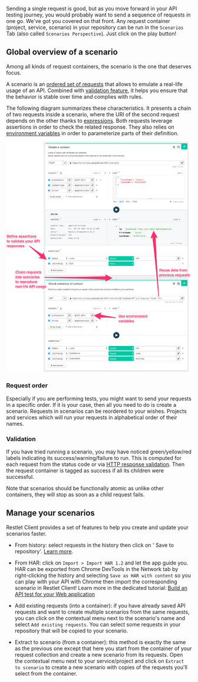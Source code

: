 Sending a single request is good, but as you move forward in your API testing journey, you would probably want to send a sequence of requests in one go. We've got you covered on that front.
Any request container (project, service, scenario) in your repository can be run in the `Scenarios` Tab (also called `Scenarios Perspective`). Just click on the play button!


<a class="anchor" name="global-overview-of-a-scenario"></a>
## Global overview of a scenario
 
Among all kinds of request containers, the scenario is the one that deserves focus. 

A scenario is an [ordered set of requests](#request-order) that allows to emulate a real-life usage of an API.
Combined with [validation feature](validate-http-responses), it helps you ensure that the behavior is stable over time and complies with rules.

The following diagram summarizes these characteristics. It presents a chain of two requests inside a scenario, where the URI of the second request depends on the other thanks to [expressions](./make-your-requests-and-assertions-dynamic/expressions).
Both requests leverage assertions in order to check the related response. They also relies on [environment variables](./make-your-requests-and-assertions-dynamic/environments) in order to parameterize parts of their definition. 

<!-- IN SCREENSHOT: REQUEST_EDITOR | SP_RESPONSE | SP_ASSERTIONS -->
![Scenario overview](images/scenario-annoted.png)

<a class="anchor" name="request-order"></a>
### Request order

Especially if you are performing tests, you might want to send your requests in a specific order. If it is your case,
then all you need to do is create a scenario. Requests in scenarios can be reordered to your wishes. Projects and
services which will run your requests in alphabetical order of their names.

<a class="anchor" name="validation"></a>
### Validation

If you have tried running a scenario, you may have noticed green/yellow/red labels indicating its
success/warning/failure to run.
This is computed for each request from the status code or via [HTTP response validation](./validate-http-responses).
Then the request container is tagged as success if all its children were successful. 

Note that scenarios should be functionally atomic as unlike other containers, they will stop as soon as a child request fails.

<a class="anchor" name="manage-your-scenarios"></a>
## Manage your scenarios

Restlet Client provides a set of features to help you create and update your scenarios faster.

* From history: select requests in the history then click on '<i class="fa fa-database" aria-hidden="true"></i> Save 
to repository'. [Learn more](../debug-discover/history#save-requests-to-drive).

* From HAR: click on `Import > Import HAR 1.2` and let the app guide you. HAR can be exported from Chrome DevTools 
in the Network tab by right-clicking the history and selecting `Save as HAR with content` so you can play with your 
API with Chrome then import the corresponding scenario in Restlet Client! Learn more in the dedicated tutorial: [Build an API test for your Web application](../../tutorials/test-web-api)

* Add existing requests (into a container): if you have already saved API requests and want to create multiple scenarios from the same 
requests, you can click on the contextual menu next to the scenario's name and select `Add existing requests`. You can
select some requests in your repository that will be copied to your scenario.

* Extract to scenario (from a container): this method is exactly the same as the previous one except that here you start from the 
container of your request collection and create a new scenario from its requests. Open the contextual menu next to
your service/project and click on `Extract to scenario` to create a new scenario with copies of the requests you'll 
select from the container.
